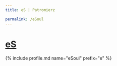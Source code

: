 ```yaml
---
title: eS | Patromierz

permalink: /eSoul
---
```


# [eS](https://patronite.pl/eSoul)

{% include profile.md name="eSoul" prefix="e" %}
